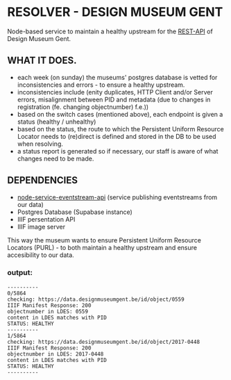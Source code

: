 # RESOLVER  - DESIGN MUSEUM GENT
Node-based service to maintain a healthy upstream for the [REST-API](https://github.com/oliviervd/dmg-rest-api) of Design Museum Gent.

## WHAT IT DOES. 
* each week (on sunday) the museums' postgres database is vetted for inconsistencies and errors - to ensure a healthy upstream.
* inconsistencies include (enity duplicates, HTTP Client and/or Server errors, misalignment between PID and metadata (due to changes in registration (fe. changing objectnumber) f.e.))
* based on the switch cases (mentioned above), each endpoint is given a status (healthy / unhealthy)
* based on the status, the route to which the Persistent Uniform Resource Locator needs to (re)direct is defined and stored in the DB to be used when resolving. 
* a status report is generated so if necessary, our staff is aware of what changes need to be made. 

## DEPENDENCIES 
* [node-service-eventstream-api](https://github.com/StadGent/node_service_eventstream-api) (service publishing eventstreams from our data)
* Postgres Database (Supabase instance)
* IIIF persentation API
* IIIF image server

This way the museum wants to ensure Persistent Uniform Resource Locators (PURL) - to both maintain a healthy upstream and ensure accesibility to our data. 

### output:


```
----------
0/5864
checking: https://data.designmuseumgent.be/id/object/0559
IIIF Manifest Response: 200
objectnumber in LDES: 0559
content in LDES matches with PID
STATUS: HEALTHY
----------
1/5864
checking: https://data.designmuseumgent.be/id/object/2017-0448
IIIF Manifest Response: 200
objectnumber in LDES: 2017-0448
content in LDES matches with PID
STATUS: HEALTHY
----------
```





